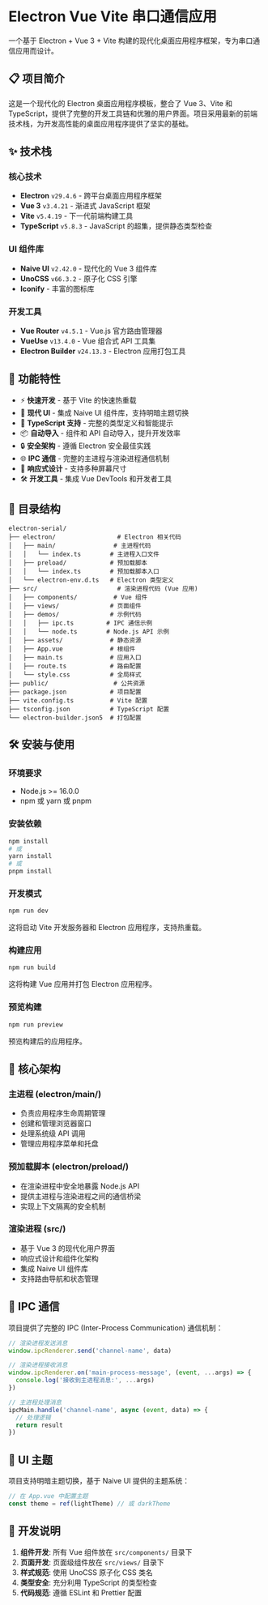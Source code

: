 # Electron Vue Vite 串口通信应用

一个基于 Electron + Vue 3 + Vite 构建的现代化桌面应用程序框架，专为串口通信应用而设计。

## 📋 项目简介

这是一个现代化的 Electron 桌面应用程序模板，整合了 Vue 3、Vite 和 TypeScript，提供了完整的开发工具链和优雅的用户界面。项目采用最新的前端技术栈，为开发高性能的桌面应用程序提供了坚实的基础。

## ✨ 技术栈

### 核心技术
- **Electron** `v29.4.6` - 跨平台桌面应用程序框架
- **Vue 3** `v3.4.21` - 渐进式 JavaScript 框架
- **Vite** `v5.4.19` - 下一代前端构建工具
- **TypeScript** `v5.8.3` - JavaScript 的超集，提供静态类型检查

### UI 组件库
- **Naive UI** `v2.42.0` - 现代化的 Vue 3 组件库
- **UnoCSS** `v66.3.2` - 原子化 CSS 引擎
- **Iconify** - 丰富的图标库

### 开发工具
- **Vue Router** `v4.5.1` - Vue.js 官方路由管理器
- **VueUse** `v13.4.0` - Vue 组合式 API 工具集
- **Electron Builder** `v24.13.3` - Electron 应用打包工具

## 🚀 功能特性

- ⚡️ **快速开发** - 基于 Vite 的快速热重载
- 🎨 **现代 UI** - 集成 Naive UI 组件库，支持明暗主题切换
- 🔧 **TypeScript 支持** - 完整的类型定义和智能提示
- 📦 **自动导入** - 组件和 API 自动导入，提升开发效率
- 🔒 **安全架构** - 遵循 Electron 安全最佳实践
- 🌐 **IPC 通信** - 完整的主进程与渲染进程通信机制
- 📱 **响应式设计** - 支持多种屏幕尺寸
- 🛠️ **开发工具** - 集成 Vue DevTools 和开发者工具

## 📁 目录结构

```
electron-serial/
├── electron/                 # Electron 相关代码
│   ├── main/                # 主进程代码
│   │   └── index.ts        # 主进程入口文件
│   ├── preload/            # 预加载脚本
│   │   └── index.ts        # 预加载脚本入口
│   └── electron-env.d.ts   # Electron 类型定义
├── src/                      # 渲染进程代码 (Vue 应用)
│   ├── components/          # Vue 组件
│   ├── views/              # 页面组件
│   ├── demos/              # 示例代码
│   │   ├── ipc.ts         # IPC 通信示例
│   │   └── node.ts        # Node.js API 示例
│   ├── assets/             # 静态资源
│   ├── App.vue             # 根组件
│   ├── main.ts             # 应用入口
│   ├── route.ts            # 路由配置
│   └── style.css           # 全局样式
├── public/                  # 公共资源
├── package.json            # 项目配置
├── vite.config.ts          # Vite 配置
├── tsconfig.json           # TypeScript 配置
└── electron-builder.json5  # 打包配置
```

## 🛠️ 安装与使用

### 环境要求

- Node.js >= 16.0.0
- npm 或 yarn 或 pnpm

### 安装依赖

```bash
npm install
# 或
yarn install
# 或
pnpm install
```

### 开发模式

```bash
npm run dev
```

这将启动 Vite 开发服务器和 Electron 应用程序，支持热重载。

### 构建应用

```bash
npm run build
```

这将构建 Vue 应用并打包 Electron 应用程序。

### 预览构建

```bash
npm run preview
```

预览构建后的应用程序。

## 🔧 核心架构

### 主进程 (electron/main/)
- 负责应用程序生命周期管理
- 创建和管理浏览器窗口
- 处理系统级 API 调用
- 管理应用程序菜单和托盘

### 预加载脚本 (electron/preload/)
- 在渲染进程中安全地暴露 Node.js API
- 提供主进程与渲染进程之间的通信桥梁
- 实现上下文隔离的安全机制

### 渲染进程 (src/)
- 基于 Vue 3 的现代化用户界面
- 响应式设计和组件化架构
- 集成 Naive UI 组件库
- 支持路由导航和状态管理

## 🔌 IPC 通信

项目提供了完整的 IPC (Inter-Process Communication) 通信机制：

```typescript
// 渲染进程发送消息
window.ipcRenderer.send('channel-name', data)

// 渲染进程接收消息
window.ipcRenderer.on('main-process-message', (event, ...args) => {
  console.log('接收到主进程消息:', ...args)
})

// 主进程处理消息
ipcMain.handle('channel-name', async (event, data) => {
  // 处理逻辑
  return result
})
```

## 🎨 UI 主题

项目支持明暗主题切换，基于 Naive UI 提供的主题系统：

```typescript
// 在 App.vue 中配置主题
const theme = ref(lightTheme) // 或 darkTheme
```

## 📝 开发说明

1. **组件开发**: 所有 Vue 组件放在 `src/components/` 目录下
2. **页面开发**: 页面级组件放在 `src/views/` 目录下
3. **样式规范**: 使用 UnoCSS 原子化 CSS 类名
4. **类型安全**: 充分利用 TypeScript 的类型检查
5. **代码规范**: 遵循 ESLint 和 Prettier 配置